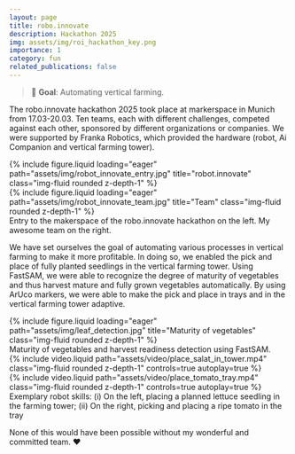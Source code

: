 ```yaml
---
layout: page
title: robo.innovate
description: Hackathon 2025
img: assets/img/roi_hackathon_key.png
importance: 1
category: fun
related_publications: false
---
```


> :dart: **Goal**: Automating vertical farming.

The robo.innovate hackathon 2025 took place at markerspace in Munich from 17.03-20.03. Ten teams, each with different challenges, competed against each other, sponsored by different organizations or companies. We were supported by Franka Robotics, which provided the hardware (robot, Ai Companion and vertical farming tower).

<div class="row">
    <div class="col-sm mt-3 mt-md-0">
        {% include figure.liquid loading="eager" path="assets/img/robot_innovate_entry.jpg" title="robot.innovate" class="img-fluid rounded z-depth-1" %}
    </div>
    <div class="col-sm mt-3 mt-md-0">
        {% include figure.liquid loading="eager" path="assets/img/robot_innovate_team.jpg" title="Team" class="img-fluid rounded z-depth-1" %}
    </div>
</div>
<div class="caption">
    Entry to the makerspace of the robo.innovate hackathon on the left. My awesome team on the right. 
</div>

We have set ourselves the goal of automating various processes in vertical farming to make it more profitable. In doing so, we enabled the pick and place of fully planted seedlings in the vertical farming tower. Using FastSAM, we were able to recognize the degree of maturity of vegetables and thus harvest mature and fully grown vegetables automatically. By using ArUco markers, we were able to make the pick and place in trays and in the vertical farming tower adaptive.

<div class="col-sm mt-3 mt-md-0">
    {% include figure.liquid loading="eager" path="assets/img/leaf_detection.jpg" title="Maturity of vegetables" class="img-fluid rounded z-depth-1" %}
</div>
<div class="caption">
    Maturity of vegetables and harvest readiness detection using FastSAM.
</div>

<div class="row">
    <div class="col-sm mt-3 mt-md-0">
        {% include video.liquid path="assets/video/place_salat_in_tower.mp4" class="img-fluid rounded z-depth-1" controls=true autoplay=true %}
    </div>
    <div class="col-sm mt-3 mt-md-0">
        {% include video.liquid path="assets/video/place_tomato_tray.mp4" class="img-fluid rounded z-depth-1" controls=true autoplay=true %}
    </div>
</div>
<div class="caption">
    Exemplary robot skills: (i) On the left, placing a planned lettuce seedling in the farming tower; (ii) On the right, picking and placing a ripe tomato in the tray
</div>

None of this would have been possible without my wonderful and committed team. :heart:
